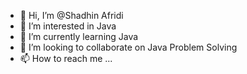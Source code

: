 - 👋 Hi, I’m @Shadhin Afridi
- 👀 I’m interested in Java
- 🌱 I’m currently learning Java 
- 💞️ I’m looking to collaborate on Java Problem Solving
- 📫 How to reach me ...

<!---
ShadhinAfridi/ShadhinAfridi is a ✨ special ✨ repository because its `README.md` (this file) appears on your GitHub profile.
You can click the Preview link to take a look at your changes.
--->
